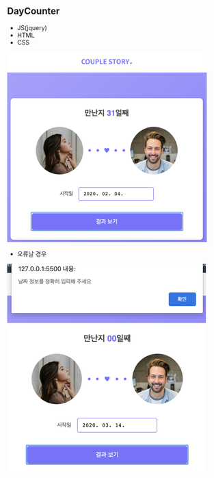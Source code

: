 ## DayCounter

- JS(jquery)
- HTML
- CSS

<img src="Readme.assets/image-20200305184344797.png" alt="image-20200305184344797" style="zoom:50%;" />



- 오류날 경우

<img src="Readme.assets/image-20200305184428948.png" alt="image-20200305184428948" style="zoom:50%;" />

